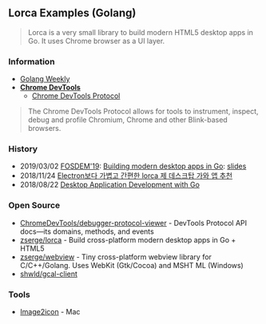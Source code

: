 ## Lorca Examples (Golang)
> Lorca is a very small library to build modern HTML5 desktop apps in Go. It uses Chrome browser as a UI layer. 

### Information
- [Golang Weekly](https://golangweekly.com/)
- [**Chrome DevTools**](https://developers.google.com/web/tools/chrome-devtools/)
    - [Chrome DevTools Protocol](https://chromedevtools.github.io/devtools-protocol/)

> The Chrome DevTools Protocol allows for tools to instrument, inspect, debug and profile Chromium, Chrome and other Blink-based browsers.


### History
- 2019/03/02 [FOSDEM'19](https://fosdem.org/2019/): [Building modern desktop apps in Go](https://fosdem.org/2019/schedule/event/godesktopapps/): [slides](https://fosdem.org/2019/schedule/event/godesktopapps/attachments/slides/2994/export/events/attachments/godesktopapps/slides/2994/slides.pdf)
- 2018/11/24 [Electron보다 가볍고 간편한 lorca 제 데스크탑 가와 앱 추천](https://qiita.com/shwld/items/a0795586bc3b9e30a540)
- 2018/08/22 [Desktop Application Development with Go](http://www.cihanozhan.com/desktop-application-development-with-go/)


### Open Source
- [ChromeDevTools/debugger-protocol-viewer](https://github.com/ChromeDevTools/debugger-protocol-viewer) - DevTools Protocol API docs—its domains, methods, and events
- [zserge/lorca](https://github.com/zserge/lorca) - Build cross-platform modern desktop apps in Go + HTML5
- [zserge/webview](https://github.com/zserge/webview) - Tiny cross-platform webview library for C/C++/Golang. Uses WebKit (Gtk/Cocoa) and MSHT    ML (Windows)
- [shwld/gcal-client](https://github.com/shwld/gcal-client)


### Tools
- [Image2icon](http://www.img2icnsapp.com/) - Mac
